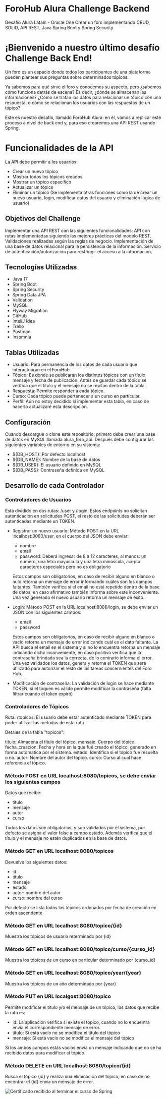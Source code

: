 # ForoHub Alura Challenge Backend
Desafío Alura Latam - Oracle One
Crear un foro implementando CRUD, SOLID, API REST, Java Spring Boot y Spring Security

# ¡Bienvenido a nuestro último desafío Challenge Back End!

Un foro es un espacio donde todos los participantes de una plataforma pueden plantear sus preguntas sobre determinados tópicos.

Ya sabemos para qué sirve el foro y conocemos su aspecto, pero ¿sabemos cómo funciona detrás de escena? Es decir, ¿dónde se almacenan las informaciones? ¿Cómo se tratan los datos para relacionar un tópico con una respuesta, o cómo se relacionan los usuarios con las respuestas de un tópico?

Este es nuestro desafío, llamado ForoHub Alura: en él, vamos a replicar este proceso a nivel de back end y, para eso crearemos una API REST usando Spring.

# Funcionalidades de la API
La API debe permitir a los usuarios:

- Crear un nuevo tópico
- Mostrar todos los tópicos creados
- Mostrar un tópico específico
- Actualizar un tópico
- Eliminar un tópico
(Se implementa otras funciones como la de crear un nuevo usuario, login, modificar datos del usuario y eliminación lógica de usuario)

## Objetivos del Challenge
Implementar una API REST con las siguientes funcionalidades:
API con rutas implementadas siguiendo las mejores prácticas del modelo REST.
Validaciones realizadas según las reglas de negocio.
Implementación de una base de datos relacional para la persistencia de la información.
Servicio de autenticación/autorización para restringir el acceso a la información.

## Tecnologías Utilizadas

- Java 17
- Spring Boot
- Spring Security
- Spring Data JPA
- Validation
- MySQL
- Flyway Migration
- GitHub
- InteliJ Idea
- Trello
- Postman
- Insomnia

## Tablas Utilizadas 

- Usuario: Para permanencia de los datos de cada usuario que interactuarán en el ForoHub.
- Tópico: Es donde se publicarán los distintos tópicos con un título, mensaje y fecha de publicación. Antes de guardar cada tópico se verifica que el título y el mensaje no se repitan dentro de la tabla.
- Respuesta: Permite responder a cada tópico.
- Curso: Cada tópico puede pertenecer a un curso en particular.
- Perfil: Aún no estoy decidido si implementar esta tabla, en caso de hacerlo actualizaré esta descripción.

## Configuración
Cuando descargue o clone este repositorio, primero debe crear una base de datos en MySQL llamada alura_foro_api. Después debe configurar las siguientes variables de entorno en su sistema:

- ${DB_HOST}: Por defecto localhost
- ${DB_NAME}: Nombre de la base de datos
- ${DB_USER}: El usuario definido en MySQL
- ${DB_PASS}: Contraseña definida en MySQL

## Desarrollo de cada Controlador

### Controladores de Usuarios

Está dividido en dos rutas: /user y /login. Estos endpoints no solicitan autenticación en solicitudes POST, el resto de las solicitudes deberán ser autenticadas mediante un TOKEN.

- Registrar un nuevo usuario: Método POST en la URL localhost:8080/user, en el cuerpo del JSON debe enviar:
  - nombre
  - email
  - password: Deberá ingresar de 8 a 12 caracteres, al menos: un número, una letra mayúscula y una letra minúscula, acepta caracteres especiales pero no es obligatorio 
  
  Estos campos son obligatorios, en caso de recibir alguno en blanco o nulo retorna un mensaje de error informando cuáles son los campos faltantes. También verifica si el email no está repetido dentro de la base de datos, en caso afirmativo también informa sobre este inconveniente. Una vez generado el nuevo usuario retorna un mensaje de éxito.

- Login: Método POST en la URL localhost:8080/login, se debe enviar un JSON con los siguientes campos:
  - email
  - password
  
  Estos campos son obligatorios, en caso de recibir alguno en blanco o vacío retorna un mensaje de error indicando cuál es el dato faltante. La API busca el email en el sistema y si no lo encuentra retorna un mensaje indicando dicho inconveniente, en caso positivo verifica que la contraseña brindada sea la correcta, de lo contrario informa el error. Una vez validados los datos, genera y retorna el TOKEN que será utilizado para autorizar el resto de las tareas concernientes del Foro Hub.

- Modificación de contraseña: La validación de login se hace mediante TOKEN, si el toquen es válido permite modificar la contraseña
(falta filtrar cuando el token expiró)

### Controladores de Tópicos

Ruta: /topicos: El usuario debe estar autenticado mediante TOKEN para poder utilizar los metodos de esta ruta

Detales de la tabla "topicos":

titulo: Almacena el título del tópico.
mensaje: Cuerpo del tópico.
fecha_creacion: Fecha y hora en la que fué creado el tópico, generado en forma automatica por el sistema.
estado: Identifica si el tópico fue resuelta o no.
autor: Nombre del autor del tópico.
curso: Curso al cual hace referencia el tópico.

### Método POST en URL localhost:8080/topicos, se debe enviar los siguientes campos

Datos que recibe:
- titulo
- mensaje
- autor
- curso


Todos los datos son obligatorios, y son validados por el sistema, por defecto se asigna el valor false a campo estado. Además verifica que el título y el mensaje no estén duplicados en la base de datos.

### Método GET en URL localhost:8080/topicos
Devuelve los siguientes datos:
- id
- titulo
- mensaje
- estado
- autor: nombre del autor
- curso: nombre del curso

Por defecto se lista todos los tópicos ordenados por fecha de creación en orden ascendente

### Método GET en URL localhost:8080/topico/{id}
Muestra los tópicos de usuario reterminado por {id}

### Método GET en URL localhost:8080/topico/curso/{curso_id}
Muestra los tópicos de un curso en particular determinado por {curso_id}

### Método GET en URL localhost:8080/topico/year/{year}
Muestra los tópicos de un año determinado por {year}

### Método PUT en URL localgost:8080/topico
Permite modificar el título y/o el mensaje de un tópico, los datos que recibe la ruta es:
- id: La aplicación verifica si existe el tópico, cuando no lo encuentra envía el correspondiente mensaje de error.
- titulo: Si está vacío no se modifica el titulo del tópico
- mensaje: Si está vacío no se modifica el mensaje del tópico

Si los ambos campos estás vacíos envía un mensaje indicando que no se ha recibido datos para modificar el tópico.

### Método DELETE en URL localhost:8080/topico/{id}
Busca el tópico {id} y realiza una eliminación del tópico, en caso de no encontrar el {id} envía un mensaje de error.


<img alt="Certificado recibido al terminar el curso de Spring" src="/img/Badge-Spring.png" title="Certificado Alura"/>
